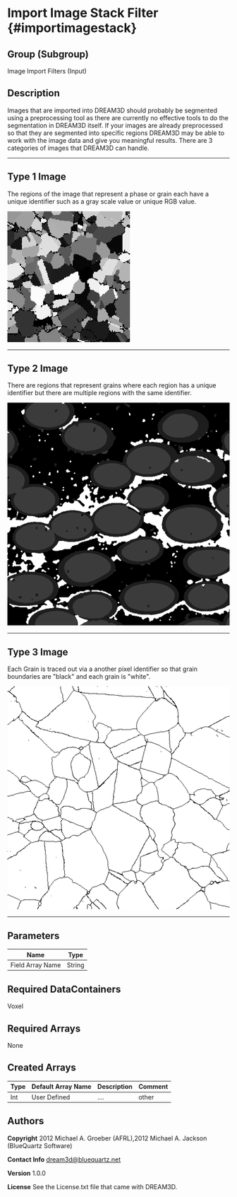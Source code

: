 Import Image Stack Filter {#importimagestack}
======

## Group (Subgroup) ##
Image Import Filters (Input)


## Description ##
Images that are imported into DREAM3D should probably be segmented using a preprocessing tool as there are currently no effective tools to do the segmentation in DREAM3D itself. If your images are already preprocessed so that they are segmented into specific regions DREAM3D may be able to work with the image data and give you meaningful results. There are 3 categories of images that DREAM3D can handle.

----------

## Type 1 Image
The regions of the image that represent a phase or grain each have a unique identifier such as a gray scale value or unique RGB value.

![Type 1 Image](Type1.png "Type 1 Image")

-----

## Type 2 Image ##


There are regions that represent grains where each region has a unique identifier but there are multiple regions with the same identifier.

![Type 2 Image](Type2.png "Type 2 Image")

-----

## Type 3 Image ##


Each Grain is traced out via a another pixel identifier so that grain boundaries are "black" and each grain is "white".

![Type 3 Image](Type3.png "Type 3 Image")

-----


## Parameters ##
| Name             | Type |
|------------------|------|
| Field Array Name | String |


## Required DataContainers ##
Voxel

## Required Arrays ##
None


## Created Arrays ##

| Type | Default Array Name | Description | Comment |
|------|--------------------|-------------|---------|
| Int  | User Defined       | ....        | other   |



## Authors ##

**Copyright** 2012 Michael A. Groeber (AFRL),2012 Michael A. Jackson (BlueQuartz Software)

**Contact Info** dream3d@bluequartz.net

**Version** 1.0.0

**License**  See the License.txt file that came with DREAM3D.


